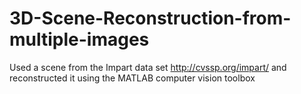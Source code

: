 # 3D-Scene-Reconstruction-from-multiple-images
Used a scene from the Impart data set http://cvssp.org/impart/ and reconstructed it using the MATLAB computer vision toolbox

